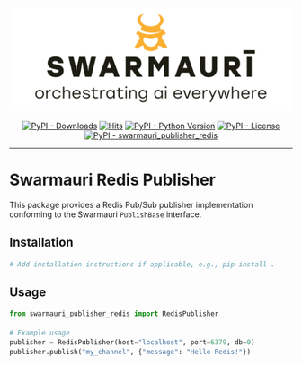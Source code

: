 ![Swarmauri Logo](https://github.com/swarmauri/swarmauri-sdk/blob/3d4d1cfa949399d7019ae9d8f296afba773dfb7f/assets/swarmauri.brand.theme.svg)

<p align="center">
    <a href="https://pypi.org/project/swarmauri_publisher_redis/">
        <img src="https://img.shields.io/pypi/dm/swarmauri_publisher_redis" alt="PyPI - Downloads"/></a>
    <a href="https://hits.sh/github.com/swarmauri/swarmauri-sdk/tree/master/pkgs/standards/swarmauri_publisher_redis/">
        <img alt="Hits" src="https://hits.sh/github.com/swarmauri/swarmauri-sdk/tree/master/pkgs/standards/swarmauri_publisher_redis.svg"/></a>
    <a href="https://pypi.org/project/swarmauri_publisher_redis/">
        <img src="https://img.shields.io/pypi/pyversions/swarmauri_publisher_redis" alt="PyPI - Python Version"/></a>
    <a href="https://pypi.org/project/swarmauri_publisher_redis/">
        <img src="https://img.shields.io/pypi/l/swarmauri_publisher_redis" alt="PyPI - License"/></a>
    <a href="https://pypi.org/project/swarmauri_publisher_redis/">
        <img src="https://img.shields.io/pypi/v/swarmauri_publisher_redis?label=swarmauri_publisher_redis&color=green" alt="PyPI - swarmauri_publisher_redis"/></a>

</p>

---

# Swarmauri Redis Publisher

This package provides a Redis Pub/Sub publisher implementation conforming to the Swarmauri `PublishBase` interface.

## Installation

```bash
# Add installation instructions if applicable, e.g., pip install .
```

## Usage

```python
from swarmauri_publisher_redis import RedisPublisher

# Example usage
publisher = RedisPublisher(host="localhost", port=6379, db=0)
publisher.publish("my_channel", {"message": "Hello Redis!"})
```